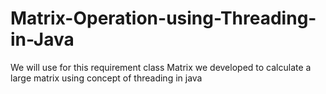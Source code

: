 # Matrix-Operation-using-Threading-in-Java
We will use for this requirement class Matrix we developed to calculate a large matrix using concept of threading in java
